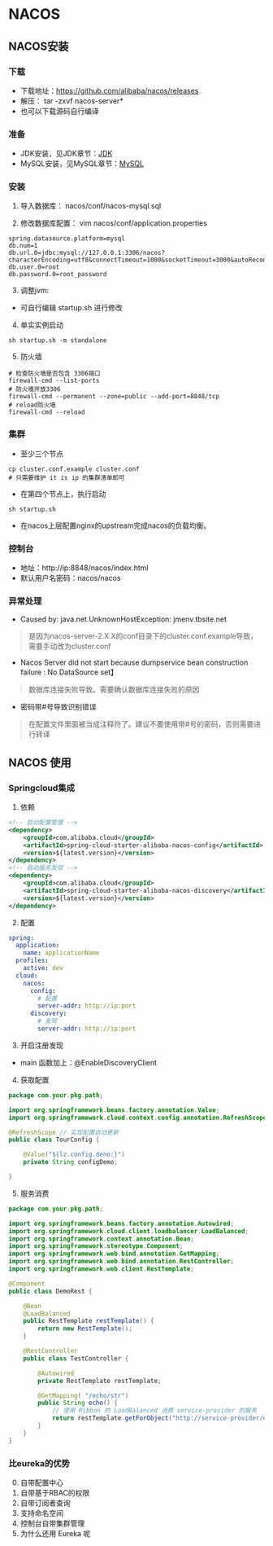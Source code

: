 # NACOS

## NACOS安装

### 下载
- 下载地址：https://github.com/alibaba/nacos/releases
- 解压： tar -zxvf nacos-server*
- 也可以下载源码自行编译

### 准备
- JDK安装，见JDK章节：[JDK](docs/backend/component/jdk.md)
- MySQL安装，见MySQL章节：[MySQL](docs/backend/component/mysql.md)

### 安装
1. 导入数据库： nacos/conf/nacos-mysql.sql

2. 修改数据库配置： vim nacos/conf/application.properties
```shell
spring.datasource.platform=mysql
db.num=1
db.url.0=jdbc:mysql://127.0.0.1:3306/nacos?characterEncoding=utf8&connectTimeout=1000&socketTimeout=3000&autoReconnect=true&useUnicode=true&useSSL=false&serverTimezone=UTC
db.user.0=root
db.password.0=root_password
```

3. 调整jvm:
- 可自行编辑  startup.sh 进行修改


4. 单实实例启动
```shell
sh startup.sh -m standalone
```

5. 防火墙
```shell script
# 检查防火墙是否包含 3306端口
firewall-cmd --list-ports
# 防火墙开放3306
firewall-cmd --permanent --zone=public --add-port=8848/tcp
# reload防火墙
firewall-cmd --reload
```

### 集群
- 至少三个节点
```shell
cp cluster.conf.example cluster.conf
# 只需要维护 it is ip 的集群清单即可
```
- 在第四个节点上，执行启动
```shell
sh startup.sh
```

- 在nacos上层配置nginx的upstream完成nacos的负载均衡。


### 控制台
- 地址：http://ip:8848/nacos/index.html
- 默认用户名密码：nacos/nacos


### 异常处理
- Caused by: java.net.UnknownHostException: jmenv.tbsite.net
> 是因为nacos-server-2.X.X的conf目录下的cluster.conf.example导致，需要手动改为cluster.conf

- Nacos Server did not start because dumpservice bean construction failure : No DataSource set】
> 数据库连接失败导致。需要确认数据库连接失败的原因

- 密码带#号导致识别错误
> 在配置文件里面被当成注释符了。建议不要使用带#号的密码，否则需要进行转译

## NACOS 使用

### Springcloud集成
1. 依赖
```xml
<!-- 启动配置管理 -->
<dependency>
    <groupId>com.alibaba.cloud</groupId>
    <artifactId>spring-cloud-starter-alibaba-nacos-config</artifactId>
    <version>${latest.version}</version>
</dependency>
<!-- 启动服务发现 -->
<dependency>
    <groupId>com.alibaba.cloud</groupId>
    <artifactId>spring-cloud-starter-alibaba-nacos-discovery</artifactId>
    <version>${latest.version}</version>
</dependency>
```
2. 配置
```yaml
spring:
  application:
    name: applicationName
  profiles:
    active: dev
  cloud:
    nacos:
      config:
        # 配置
        server-addr: http://ip:port
      discovery:
        # 发现
        server-addr: http://ip:port

```

3. 开启注册发现
- main 函数加上：@EnableDiscoveryClient

4. 获取配置
```java
package com.your.pkg.path;

import org.springframework.beans.factory.annotation.Value;
import org.springframework.cloud.context.config.annotation.RefreshScope;

@RefreshScope // 实现配置自动更新
public class TourConfig {

    @Value("${lz.config.deno:}")
    private String configDemo;

}
```

5. 服务消费
```java
package com.your.pkg.path;

import org.springframework.beans.factory.annotation.Autowired;
import org.springframework.cloud.client.loadbalancer.LoadBalanced;
import org.springframework.context.annotation.Bean;
import org.springframework.stereotype.Component;
import org.springframework.web.bind.annotation.GetMapping;
import org.springframework.web.bind.annotation.RestController;
import org.springframework.web.client.RestTemplate;

@Component
public class DemoRest {

    @Bean
    @LoadBalanced
    public RestTemplate restTemplate() {
        return new RestTemplate();
    }

    @RestController
    public class TestController {

        @Autowired
        private RestTemplate restTemplate;

        @GetMapping( "/echo/str")
        public String echo() {
            // 使用 Ribbon 的 LoadBalanced 消费 service-provider 的服务
            return restTemplate.getForObject("http://service-provider/echo/data", String.class);
        }
    }
}
```

### 比eureka的优势
0. 自带配置中心
1. 自带基于RBAC的权限
2. 自带订阅者查询
3. 支持命名空间
4. 控制台自带集群管理
5. 为什么还用 Eureka 呢